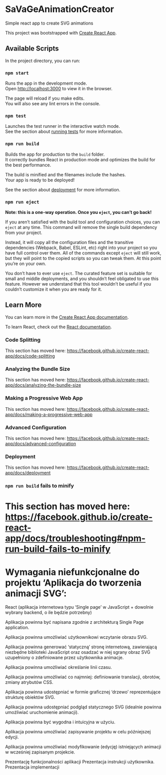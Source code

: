 # SaVaGeAnimationCreator
Simple react app to create SVG animations

This project was bootstrapped with [Create React App](https://github.com/facebook/create-react-app).

## Available Scripts

In the project directory, you can run:

### `npm start`

Runs the app in the development mode.<br>
Open [http://localhost:3000](http://localhost:3000) to view it in the browser.

The page will reload if you make edits.<br>
You will also see any lint errors in the console.

### `npm test`

Launches the test runner in the interactive watch mode.<br>
See the section about [running tests](https://facebook.github.io/create-react-app/docs/running-tests) for more information.

### `npm run build`

Builds the app for production to the `build` folder.<br>
It correctly bundles React in production mode and optimizes the build for the best performance.

The build is minified and the filenames include the hashes.<br>
Your app is ready to be deployed!

See the section about [deployment](https://facebook.github.io/create-react-app/docs/deployment) for more information.

### `npm run eject`

**Note: this is a one-way operation. Once you `eject`, you can’t go back!**

If you aren’t satisfied with the build tool and configuration choices, you can `eject` at any time. This command will remove the single build dependency from your project.

Instead, it will copy all the configuration files and the transitive dependencies (Webpack, Babel, ESLint, etc) right into your project so you have full control over them. All of the commands except `eject` will still work, but they will point to the copied scripts so you can tweak them. At this point you’re on your own.

You don’t have to ever use `eject`. The curated feature set is suitable for small and middle deployments, and you shouldn’t feel obligated to use this feature. However we understand that this tool wouldn’t be useful if you couldn’t customize it when you are ready for it.

## Learn More

You can learn more in the [Create React App documentation](https://facebook.github.io/create-react-app/docs/getting-started).

To learn React, check out the [React documentation](https://reactjs.org/).

### Code Splitting

This section has moved here: https://facebook.github.io/create-react-app/docs/code-splitting

### Analyzing the Bundle Size

This section has moved here: https://facebook.github.io/create-react-app/docs/analyzing-the-bundle-size

### Making a Progressive Web App

This section has moved here: https://facebook.github.io/create-react-app/docs/making-a-progressive-web-app

### Advanced Configuration

This section has moved here: https://facebook.github.io/create-react-app/docs/advanced-configuration

### Deployment

This section has moved here: https://facebook.github.io/create-react-app/docs/deployment

### `npm run build` fails to minify

This section has moved here: https://facebook.github.io/create-react-app/docs/troubleshooting#npm-run-build-fails-to-minify
=======
# Wymagania niefunkcjonalne do projektu ‘Aplikacja do tworzenia animacji SVG’:

React (aplikacja internetowa typu ‘Single page’ w JavaScript + dowolnie wybrany backend, o ile będzie potrzebny)

Aplikacja powinna być napisana zgodnie z architekturą Single Page application.

Aplikacja powinna umożliwiać użytkownikowi wczytanie obrazu SVG.

Aplikacja powinna generować ‘statyczną’ stronę internetową, zawierającą niezbędne biblioteki JavaScript oraz osadzać w niej sgrany obraz SVG uzupełniony o zdefiniowane przez użytkownika animacje.

Aplikacja powinna umożliwiać określanie linii czasu.

Aplikacja powinna umożliwiać co najmniej: definiowanie translacji, obrotów, zmiany atrybutów CSS.

Aplikacja powinna udostępniać w formie graficznej ‘drzewo’ reprezentujące strukturę obiektów SVG.

Aplikacja powinna udostępniać podgląd statycznego SVG (idealnie powinna umożliwiać uruchomienie animacji).

Aplikacja powinna być wygodna i intuicyjna w użyciu.

Aplikacja powinna umożliwiać zapisywanie projektu w celu późniejszej edycji.

Aplikacja powinna umożliwiać modyfikowanie (edycję) istniejących animacji w wcześniej zapisanym projekcie.

Prezentację funkcjonalności aplikacji
Prezentacja instrukcji użytkownika.
Prezentacja implementacji 

